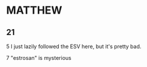 # MATTHEW

## 21

5 I just lazily followed the ESV here, but it's pretty bad.

7 "estrosan" is mysterious